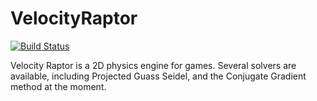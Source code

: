 # VelocityRaptor

[![Build Status](https://travis-ci.org/Mithreindeir/VelocityRaptor.svg?branch=master)](https://travis-ci.org/Mithreindeir/VelocityRaptor)

Velocity Raptor is a 2D physics engine for games. Several solvers are available, including Projected Guass Seidel, and the Conjugate Gradient method at the moment.

